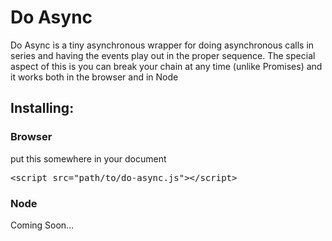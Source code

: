 <h1>Do Async</h1>
<p>Do Async is a tiny asynchronous wrapper for doing asynchronous calls in series and having the events play out in the proper sequence. The special aspect of this is you can break your chain at any time (unlike Promises) and it works both in the browser and in Node</p>

<h2>Installing:</h2>

<h3>Browser</h3>

<p>put this somewhere in your document</p>
<pre>&lt;script src=&quot;path/to/do-async.js&quot;&gt;&lt;/script&gt;</pre>

<h3>Node</h3>
<p>Coming Soon...</p>